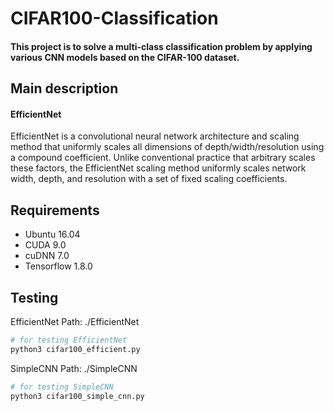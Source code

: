 # CIFAR100-Classification
#### This project is to solve a multi-class classification problem by applying various CNN models based on the CIFAR-100 dataset.

## Main description

#### EfficientNet
EfficientNet is a convolutional neural network architecture and scaling method that uniformly scales all dimensions of depth/width/resolution using a compound coefficient. Unlike conventional practice that arbitrary scales these factors, the EfficientNet scaling method uniformly scales network width, depth, and resolution with a set of fixed scaling coefficients.

## Requirements

- Ubuntu 16.04
- CUDA 9.0
- cuDNN 7.0
- Tensorflow 1.8.0

## Testing

EfficientNet
Path: ./EfficientNet

```bash
# for testing EfficientNet
python3 cifar100_efficient.py
```

SimpleCNN
Path: ./SimpleCNN

```bash
# for testing SimpleCNN
python3 cifar100_simple_cnn.py
```